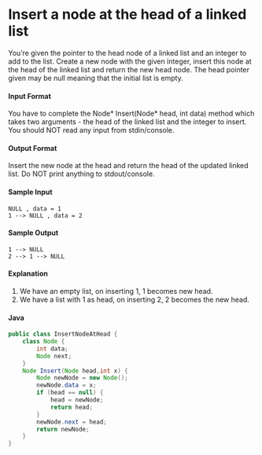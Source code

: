 # Insert a node at the head of a linked list
You’re given the pointer to the head node of a linked list and an integer to add to the list. Create a new node with the given integer, insert this node at the head of the linked list and return the new head node. The head pointer given may be null meaning that the initial list is empty.

#### Input Format 
You have to complete the Node* Insert(Node* head, int data) method which takes two arguments - the head of the linked list and the integer to insert. You should NOT read any input from stdin/console.

#### Output Format 
Insert the new node at the head and return the head of the updated linked list. Do NOT print anything to stdout/console.

#### Sample Input
```
NULL , data = 1 
1 --> NULL , data = 2
```
#### Sample Output
```
1 --> NULL
2 --> 1 --> NULL
```
#### Explanation 
1. We have an empty list, on inserting 1, 1 becomes new head. 
2. We have a list with 1 as head, on inserting 2, 2 becomes the new head.
#### Java
```java
public class InsertNodeAtHead {
    class Node {
        int data;
        Node next;
    }
    Node Insert(Node head,int x) {
        Node newNode = new Node();
        newNode.data = x;
        if (head == null) {
            head = newNode;
            return head;
        }
        newNode.next = head;
        return newNode;
    }
}


```